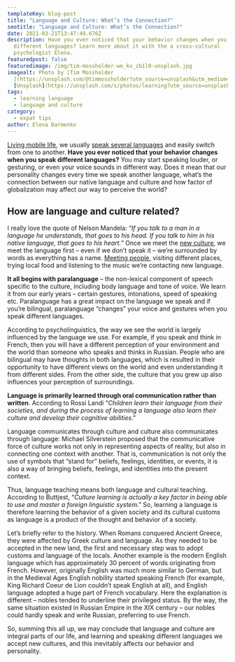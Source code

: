 ```yaml
---
templateKey: blog-post
title: "Language and Culture: What’s the Connection?"
seotitle: "Language and Culture: What’s the Connection?"
date: 2021-03-21T13:47:49.676Z
description: Have you ever noticed that your behavior changes when you speak
  different languages? Learn more about it with the a cross-cultural
  psychologist Elena.
featuredpost: false
featuredimage: /img/tim-mossholder-we_kv_zb1l0-unsplash.jpg
imagealt: Photo by [Tim Mossholder
  ](https://unsplash.com/@timmossholder?utm_source=unsplash&utm_medium=referral&utm_content=creditCopyText)on
  [Unsplash](https://unsplash.com/s/photos/learning?utm_source=unsplash&utm_medium=referral&utm_content=creditCopyText)
tags:
  - learning language
  - language and culture
category:
  - expat tips
author: Elena Darmenko
---
```

[Living mobile life](https://www.thexpatmagazine.com/blog/2021-01-08-live-and-work-from-anywhere-in-the-world-online/), we usually [speak several languages](https://www.thexpatmagazine.com/blog/2019-06-20-to-learn-or-not-to-learn-the-local-language/) and easily switch from one to another. **Have you ever noticed that your behavior changes when you speak different languages?** You may start speaking louder, or gesturing, or even your voice sounds in different way. Does it mean that our personality changes every time we speak another language, what’s the connection between our native language and culture and how factor of globalization may affect our way to perceive the world?

## How are language and culture related? 

I really love the quote of Nelson Mandela: “*If you talk to a man in a language he understands, that goes to his head. If you talk to him in his native language, that goes to his heart.*” Once we meet the [new culture](https://www.thexpatmagazine.com/blog/2014-06-23-culture-shock-expats/), we meet the language first – even if we don’t speak it – we’re surrounded by words as everything has a name. [Meeting people](https://www.thexpatmagazine.com/blog/2021-02-21-5-tips-to-meet-people-abroad/), visiting different places, trying local food and listening to the music we’re contacting new language.

**It all begins with paralanguage** – the non-lexical component of speech specific to the culture, including body language and tone of voice. We learn it from our early years – certain gestures, intonations, speed of speaking etc. Paralanguage has a great impact on the language we speak and if you’re bilingual, paralanguage “changes” your voice and gestures when you speak different languages.

According to psycholinguistics, the way we see the world is largely influenced by the language we use. For example, if you speak and think in French, then you will have a different perception of your environment and the world than someone who speaks and thinks in Russian. People who are bilingual may have thoughts in both languages, which is resulted in their opportunity to have different views on the world and even understanding it from different sides. From the other side, the culture that you grew up also influences your perception of surroundings.

**Language is primarily learned through oral communication rather than written**. According to Rossi Landi “*Children learn their language from their societies, and during the process of learning a language also learn their culture and develop their cognitive abilities*.”

Language communicates through culture and culture also communicates through language: Michael Silverstein proposed that the communicative force of culture works not only in representing aspects of reality, but also in connecting one context with another. That is, communication is not only the use of symbols that “stand for” beliefs, feelings, identities, or events, it is also a way of bringing beliefs, feelings, and identities into the present context.

Thus, language teaching means both language and cultural teaching. According to Buttjest, “*Culture learning is actually a key factor in being able to use and master a foreign linguistic system*.” So, learning a language is therefore learning the behavior of a given society and its cultural customs as language is a product of the thought and behavior of a society.

Let’s briefly refer to the history. When Romans conquered Ancient Greece, they were affected by Greek culture and language. As they needed to be accepted in the new land, the first and necessary step was to adopt customs and language of the locals. Another example is the modern English language which has approximately 30 percent of words originating from French. However, originally English was much more similar to German, but in the Medieval Ages English nobility started speaking French (for example, King Richard Coeur de Lion couldn’t speak English at all), and English language adopted a huge part of French vocabulary. Here the explanation is different – nobles tended to underline their privileged status. By the way, the same situation existed in Russian Empire in the XIX century – our nobles could hardly speak and write Russian, preferring to use French.

So, summing this all up, we may conclude that language and culture are integral parts of our life, and learning and speaking different languages we accept new cultures, and this inevitably affects our behavior and personality.